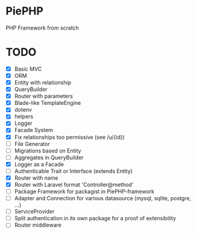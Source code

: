 # PiePHP
PHP Framework from scratch

# TODO
- [x] Basic MVC
- [x] ORM
- [x] Entity with relationship
- [x] QueryBuilder
- [x] Router with parameters
- [x] Blade-like TemplateEngine
- [x] dotenv
- [x] helpers
- [x] Logger
- [x] Facade System
- [x] Fix relationships too permissive (see /u/{id})
- [ ] File Generator
- [ ] Migrations based on Entity
- [ ] Aggregates in QueryBuilder
- [x] Logger as a Facade
- [ ] Authenticable Trait or Interface (extends Entity)
- [x] Router with name
- [x] Router with Laravel format 'Controller@method'
- [ ] Package Framework for packagist in PiePHP-framework
- [ ] Adapter and Connection for various datasource (mysql, sqlite, postgre, ...)
- [ ] ServiceProvider
- [ ] Split authentication in its own package for a proof of extensibility
- [ ] Router middleware